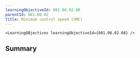 ```yaml
---
learningObjectiveId: 081.08.02.08
parentId: 081.08.02
title: Minimum control speed (VMC)
---
```


```tsx eval
<LearningOBjectives learningObjectiveId={081.08.02.08} />
```

## Summary
